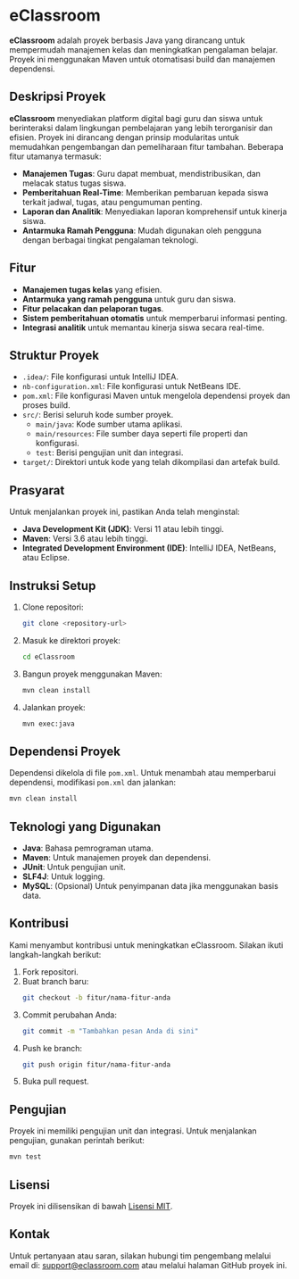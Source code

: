 # eClassroom

**eClassroom** adalah proyek berbasis Java yang dirancang untuk mempermudah manajemen kelas dan meningkatkan pengalaman belajar. Proyek ini menggunakan Maven untuk otomatisasi build dan manajemen dependensi.

## Deskripsi Proyek

**eClassroom** menyediakan platform digital bagi guru dan siswa untuk berinteraksi dalam lingkungan pembelajaran yang lebih terorganisir dan efisien. Proyek ini dirancang dengan prinsip modularitas untuk memudahkan pengembangan dan pemeliharaan fitur tambahan. Beberapa fitur utamanya termasuk:

- **Manajemen Tugas**: Guru dapat membuat, mendistribusikan, dan melacak status tugas siswa.
- **Pemberitahuan Real-Time**: Memberikan pembaruan kepada siswa terkait jadwal, tugas, atau pengumuman penting.
- **Laporan dan Analitik**: Menyediakan laporan komprehensif untuk kinerja siswa.
- **Antarmuka Ramah Pengguna**: Mudah digunakan oleh pengguna dengan berbagai tingkat pengalaman teknologi.

## Fitur
- **Manajemen tugas kelas** yang efisien.
- **Antarmuka yang ramah pengguna** untuk guru dan siswa.
- **Fitur pelacakan dan pelaporan tugas**.
- **Sistem pemberitahuan otomatis** untuk memperbarui informasi penting.
- **Integrasi analitik** untuk memantau kinerja siswa secara real-time.

## Struktur Proyek
- `.idea/`: File konfigurasi untuk IntelliJ IDEA.
- `nb-configuration.xml`: File konfigurasi untuk NetBeans IDE.
- `pom.xml`: File konfigurasi Maven untuk mengelola dependensi proyek dan proses build.
- `src/`: Berisi seluruh kode sumber proyek.
  - `main/java`: Kode sumber utama aplikasi.
  - `main/resources`: File sumber daya seperti file properti dan konfigurasi.
  - `test`: Berisi pengujian unit dan integrasi.
- `target/`: Direktori untuk kode yang telah dikompilasi dan artefak build.

## Prasyarat
Untuk menjalankan proyek ini, pastikan Anda telah menginstal:

- **Java Development Kit (JDK)**: Versi 11 atau lebih tinggi.
- **Maven**: Versi 3.6 atau lebih tinggi.
- **Integrated Development Environment (IDE)**: IntelliJ IDEA, NetBeans, atau Eclipse.

## Instruksi Setup

1. Clone repositori:
   ```bash
   git clone <repository-url>
   ```

2. Masuk ke direktori proyek:
   ```bash
   cd eClassroom
   ```

3. Bangun proyek menggunakan Maven:
   ```bash
   mvn clean install
   ```

4. Jalankan proyek:
   ```bash
   mvn exec:java
   ```

## Dependensi Proyek
Dependensi dikelola di file `pom.xml`. Untuk menambah atau memperbarui dependensi, modifikasi `pom.xml` dan jalankan:
```bash
mvn clean install
```

## Teknologi yang Digunakan
- **Java**: Bahasa pemrograman utama.
- **Maven**: Untuk manajemen proyek dan dependensi.
- **JUnit**: Untuk pengujian unit.
- **SLF4J**: Untuk logging.
- **MySQL**: (Opsional) Untuk penyimpanan data jika menggunakan basis data.

## Kontribusi
Kami menyambut kontribusi untuk meningkatkan eClassroom. Silakan ikuti langkah-langkah berikut:

1. Fork repositori.
2. Buat branch baru:
   ```bash
   git checkout -b fitur/nama-fitur-anda
   ```
3. Commit perubahan Anda:
   ```bash
   git commit -m "Tambahkan pesan Anda di sini"
   ```
4. Push ke branch:
   ```bash
   git push origin fitur/nama-fitur-anda
   ```
5. Buka pull request.

## Pengujian
Proyek ini memiliki pengujian unit dan integrasi. Untuk menjalankan pengujian, gunakan perintah berikut:
```bash
mvn test
```

## Lisensi
Proyek ini dilisensikan di bawah [Lisensi MIT](LICENSE).

## Kontak
Untuk pertanyaan atau saran, silakan hubungi tim pengembang melalui email di: support@eclassroom.com atau melalui halaman GitHub proyek ini.
